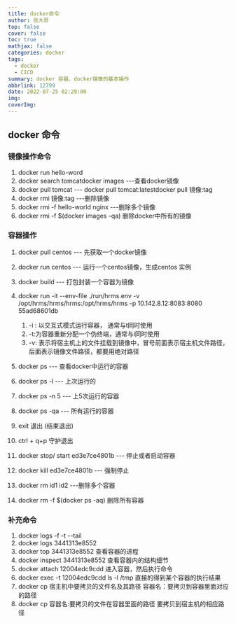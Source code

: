 ```yaml
---
title: docker命令
author: 张大哥
top: false
cover: false
toc: true
mathjax: false
categories: docker
tags:
  - docker
  - CICD
summary: docker 容器、docker镜像的基本操作
abbrlink: 12799
date: 2022-07-25 02:29:00
img:
coverImg:
---
```


## docker 命令

### 镜像操作命令

1.  docker run hello-word
2.  docker search tomcatdocker images  ---查看docker镜像
3.  docker pull tomcat --- docker pull tomcat:latestdocker pull 镜像:tag
4. docker rmi 镜像:tag ---删除镜像
5. docker rmi -f hello-world nginx ---删除多个镜像
6. docker rmi -f $(docker images -qa) 删除docker中所有的镜像

### 容器操作

1. docker pull centos  --- 先获取一个docker镜像

2. docker run centos  --- 运行一个centos镜像，生成centos 实例

3. docker build   --- 打包封装一个容器为镜像
4. docker run -it --env-file ./run/hrms.env -v /opt/hrms/hrms/hrms:/opt/hrms/hrms -p 10.142.8.12:8083:8080 55ad68601db
   1. -i : 以交互式模式运行容器， 通常与t同时使用
   2. -t:为容器重新分配一个伪终端，通常与i同时使用
   3. -v:  表示将宿主机上的文件挂载到镜像中，冒号前面表示宿主机文件路径，后面表示镜像文件路径，都要用绝对路径 
5. docker ps  --- 查看docker中运行的容器
6. docker ps -l  --- 上次运行的
7. docker ps -n 5    --- 上5次运行的容器
8. docker ps -qa   --- 所有运行的容器
9. exit 退出 (结束退出)
10. ctrl + q+p 守护退出
11. docker stop/ start ed3e7ce4801b --- 停止或者启动容器
12. docker kill ed3e7ce4801b  --- 强制停止
13. docker rm id1 id2 ---删除多个容器
14. docker rm -f $(docker ps -aq) 删除所有容器

### 补充命令

1. docker logs -f -t --tail 
2. docker logs 3441313e8552
3. docker top 3441313e8552 查看容器的进程
4. docker inspect 3441313e8552 查看容器内的结构细节
5. docker attach 12004edc9cdd 进入容器，然后执行命令
6. docker exec -t 12004edc9cdd ls -l /tmp 直接的得到某个容器的执行结果
7. docker cp 宿主机中要拷贝的文件名及其路径 容器名：要拷贝到容器里面对应的路径 
8.  docker cp 容器名:要拷贝的文件在容器里面的路径 要拷贝到宿主机的相应路径 





   

